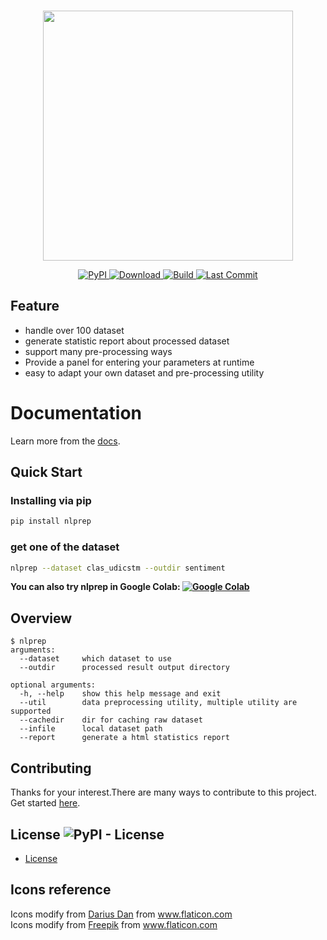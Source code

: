 <p align="center">
    <br>
    <img src="https://raw.githubusercontent.com/voidful/NLPrep/master/docs/img/nlprep.png" width="400"/>
    <br>
</p>
<p align="center">
    <a href="https://pypi.org/project/nlprep/">
        <img alt="PyPI" src="https://img.shields.io/pypi/v/nlprep">
    </a>
    <a href="https://github.com/voidful/NLPrep">
        <img alt="Download" src="https://img.shields.io/pypi/dm/nlprep">
    </a>
    <a href="https://github.com/voidful/NLPrep">
        <img alt="Build" src="https://img.shields.io/github/workflow/status/voidful/NLPrep/Python package">
    </a>
    <a href="https://github.com/voidful/NLPrep">
        <img alt="Last Commit" src="https://img.shields.io/github/last-commit/voidful/NLPrep">
    </a>
</p>

## Feature  
- handle over 100 dataset  
- generate statistic report about processed dataset  
- support many pre-processing ways  
- Provide a panel for entering your parameters at runtime  
- easy to adapt your own dataset and pre-processing utility  

# Documentation
Learn more from the [docs](https://voidful.github.io/NLPrep/).  

## Quick Start
### Installing via pip
```bash
pip install nlprep
```
### get one of the dataset
```bash
nlprep --dataset clas_udicstm --outdir sentiment
```

**You can also try nlprep in Google Colab: [![Google Colab](https://colab.research.google.com/assets/colab-badge.svg "nlprep")](https://colab.research.google.com/drive/1EfVXa0O1gtTZ1xEAPDyvXMnyjcHxO7Jk?usp=sharing)**

## Overview
```
$ nlprep
arguments:
  --dataset     which dataset to use     
  --outdir      processed result output directory       
  
optional arguments:
  -h, --help    show this help message and exit
  --util        data preprocessing utility, multiple utility are supported 
  --cachedir    dir for caching raw dataset
  --infile      local dataset path
  --report      generate a html statistics report
```

## Contributing
Thanks for your interest.There are many ways to contribute to this project. Get started [here](https://github.com/voidful/nlprep/blob/master/CONTRIBUTING.md).

## License ![PyPI - License](https://img.shields.io/github/license/voidful/nlprep)

* [License](https://github.com/voidful/nlprep/blob/master/LICENSE)

## Icons reference
Icons modify from <a href="https://www.flaticon.com/authors/darius-dan" title="Darius Dan">Darius Dan</a> from <a href="https://www.flaticon.com/" title="Flaticon">www.flaticon.com</a>    
Icons modify from <a href="https://www.flaticon.com/authors/freepik" title="Freepik">Freepik</a> from <a href="https://www.flaticon.com/" title="Flaticon">www.flaticon.com</a>    
